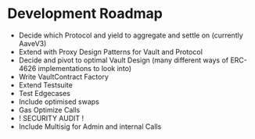 # Development Roadmap

- Decide which Protocol and yield to aggregate and settle on (currently AaveV3)
- Extend with Proxy Design Patterns for Vault and Protocol
- Decide and pivot to optimal Vault Design (many different ways of ERC-4626 implementations to look into)
- Write VaultContract Factory
- Extend Testsuite
- Test Edgecases
- Include optimised swaps 
- Gas Optimize Calls 
- ! SECURITY AUDIT !
- Include Multisig for Admin and internal Calls